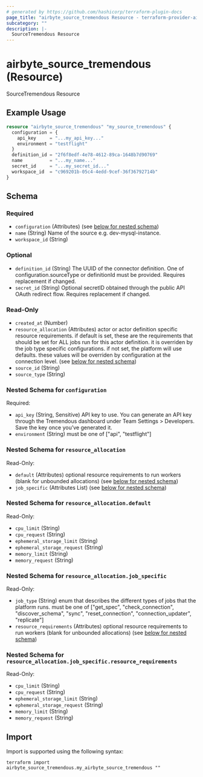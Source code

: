 ```yaml
---
# generated by https://github.com/hashicorp/terraform-plugin-docs
page_title: "airbyte_source_tremendous Resource - terraform-provider-airbyte"
subcategory: ""
description: |-
  SourceTremendous Resource
---
```


# airbyte_source_tremendous (Resource)

SourceTremendous Resource

## Example Usage

```terraform
resource "airbyte_source_tremendous" "my_source_tremendous" {
  configuration = {
    api_key     = "...my_api_key..."
    environment = "testflight"
  }
  definition_id = "2f6f8edf-4e78-4612-89ca-1648b7d90769"
  name          = "...my_name..."
  secret_id     = "...my_secret_id..."
  workspace_id  = "c969201b-05c4-4edd-9cef-36f36792714b"
}
```

<!-- schema generated by tfplugindocs -->
## Schema

### Required

- `configuration` (Attributes) (see [below for nested schema](#nestedatt--configuration))
- `name` (String) Name of the source e.g. dev-mysql-instance.
- `workspace_id` (String)

### Optional

- `definition_id` (String) The UUID of the connector definition. One of configuration.sourceType or definitionId must be provided. Requires replacement if changed.
- `secret_id` (String) Optional secretID obtained through the public API OAuth redirect flow. Requires replacement if changed.

### Read-Only

- `created_at` (Number)
- `resource_allocation` (Attributes) actor or actor definition specific resource requirements. if default is set, these are the requirements that should be set for ALL jobs run for this actor definition. it is overriden by the job type specific configurations. if not set, the platform will use defaults. these values will be overriden by configuration at the connection level. (see [below for nested schema](#nestedatt--resource_allocation))
- `source_id` (String)
- `source_type` (String)

<a id="nestedatt--configuration"></a>
### Nested Schema for `configuration`

Required:

- `api_key` (String, Sensitive) API key to use. You can generate an API key through the Tremendous dashboard under Team Settings > Developers. Save the key once you’ve generated it.
- `environment` (String) must be one of ["api", "testflight"]


<a id="nestedatt--resource_allocation"></a>
### Nested Schema for `resource_allocation`

Read-Only:

- `default` (Attributes) optional resource requirements to run workers (blank for unbounded allocations) (see [below for nested schema](#nestedatt--resource_allocation--default))
- `job_specific` (Attributes List) (see [below for nested schema](#nestedatt--resource_allocation--job_specific))

<a id="nestedatt--resource_allocation--default"></a>
### Nested Schema for `resource_allocation.default`

Read-Only:

- `cpu_limit` (String)
- `cpu_request` (String)
- `ephemeral_storage_limit` (String)
- `ephemeral_storage_request` (String)
- `memory_limit` (String)
- `memory_request` (String)


<a id="nestedatt--resource_allocation--job_specific"></a>
### Nested Schema for `resource_allocation.job_specific`

Read-Only:

- `job_type` (String) enum that describes the different types of jobs that the platform runs. must be one of ["get_spec", "check_connection", "discover_schema", "sync", "reset_connection", "connection_updater", "replicate"]
- `resource_requirements` (Attributes) optional resource requirements to run workers (blank for unbounded allocations) (see [below for nested schema](#nestedatt--resource_allocation--job_specific--resource_requirements))

<a id="nestedatt--resource_allocation--job_specific--resource_requirements"></a>
### Nested Schema for `resource_allocation.job_specific.resource_requirements`

Read-Only:

- `cpu_limit` (String)
- `cpu_request` (String)
- `ephemeral_storage_limit` (String)
- `ephemeral_storage_request` (String)
- `memory_limit` (String)
- `memory_request` (String)

## Import

Import is supported using the following syntax:

```shell
terraform import airbyte_source_tremendous.my_airbyte_source_tremendous ""
```
